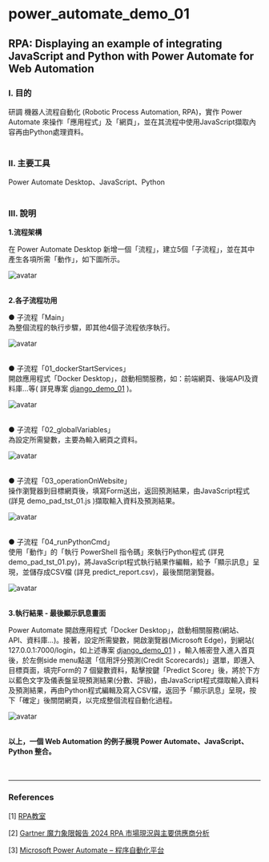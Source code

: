 # **power_automate_demo_01**

## **RPA: Displaying an example of integrating JavaScript and Python with Power Automate for Web Automation**

### **Ⅰ. 目的** 
研調 機器人流程自動化 (Robotic Process Automation, RPA)，實作 Power Automate 來操作「應用程式」及「網頁」，並在其流程中使用JavaScript擷取內容再由Python處理資料。<br><br>


### **Ⅱ. 主要工具**
Power Automate Desktop、JavaScript、Python<br><br>

### **Ⅲ. 說明**

__1.流程架構__<br>

在 Power Automate Desktop 新增一個「流程」，建立5個「子流程」，並在其中產生各項所需「動作」，如下圖所示。<br>

![avatar](./README_pics/pic_process.png)<br><br>


__2.各子流程功用__<br>

● 子流程「Main」<br>
為整個流程的執行步驟，即其他4個子流程依序執行。<br>

![avatar](./README_pics/pic_subprocess_main.png)<br><br>


● 子流程「01_dockerStartServices」<br>
開啟應用程式「Docker Desktop」，啟動相關服務，如：前端網頁、後端API及資料庫…等( 詳見專案 [django_demo_01](<https://github.com/qinglian1105>) )。<br>

![avatar](./README_pics/pic_subprocess_01.png)<br><br>

● 子流程「02_globalVariables」<br>
為設定所需變數，主要為輸入網頁之資料。<br>

![avatar](./README_pics/pic_subprocess_02.png)<br><br>


● 子流程「03_operationOnWebsite」<br>
操作瀏覽器到目標網頁後，填寫Form送出，返回預測結果，由JavaScript程式 (詳見 demo_pad_tst_01.js )擷取輸入資料及預測結果。<br> 

![avatar](./README_pics/pic_subprocess_03.png)<br><br>

● 子流程「04_runPythonCmd」<br>
使用「動作」的「執行 PowerShell 指令碼」來執行Python程式 (詳見 demo_pad_tst_01.py)，將JavaScript程式執行結果作編輯，給予「顯示訊息」呈現，並儲存成CSV檔 (詳見 predict_report.csv)，最後關閉瀏覽器。<br>

![avatar](./README_pics/pic_subprocess_04.png)<br><br>


__3.執行結果 - 最後顯示訊息畫面__<br>

Power Automate 開啟應用程式「Docker Desktop」，啟動相關服務(網站、API、資料庫…)。接著，設定所需變數，開啟瀏覽器(Microsoft Edge)，到網站( 127.0.0.1:7000/login，如上述專案 [django_demo_01](<https://github.com/qinglian1105>) ) ，輸入帳密登入進入首頁後，於左側side menu點選「信用評分預測(Credit Scorecards)」選單，即進入目標頁面，填完Form的 7 個變數資料，點擊按鍵「Predict Score」後，將於下方以藍色文字及儀表盤呈現預測結果(分數、評級)，由JavaScript程式擷取輸入資料及預測結果，再由Python程式編輯及寫入CSV檔，返回予「顯示訊息」呈現，按下「確定」後關閉網頁，以完成整個流程自動化過程。<br>

![avatar](./README_pics/pic_result.png)<br><br>

__以上，一個 Web Automation 的例子展現 Power Automate、JavaScript、Python 整合。__
<br><br><br>

---

### **References**

[1] [RPA教室](<https://www.youtube.com/@RPA-Class>)

[2] [Gartner 魔力象限報告 2024 RPA 市場現況與主要供應商分析](<https://aiworks.tw/gartner-magic-quadrant-2024/>)

[3] [Microsoft Power Automate – 程序自動化平台](<https://www.microsoft.com/zh-tw/power-platform/products/power-automate>)

